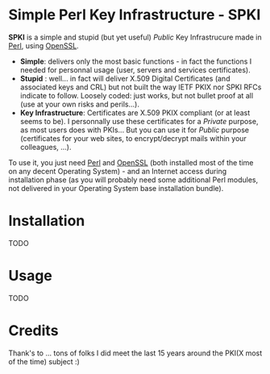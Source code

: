 [Perl]:	http://www.perl.org/
[OpenSSL]: http://www.openssl.org/

# Simple Perl Key Infrastructure - SPKI

**SPKI** is a simple and stupid (but yet useful) *Public* Key Infrastrucure made in [Perl], using [OpenSSL].

* **Simple**: delivers only the most basic functions - in fact the functions I needed for personnal usage (user, servers and services certificates).
* **Stupid** : well... in fact will deliver X.509 Digital Certificates (and associated keys and CRL) but not built the way IETF PKIX nor SPKI RFCs indicate to follow. Loosely coded: just works, but not bullet proof at all (use at your own risks and perils...).
* **Key Infrastructure**: Certificates are X.509 PKIX compliant (or at least seems to be). I personnally use these certificates for a *Private* purpose, as most users does with PKIs... But you can use it for *Public* purpose (certificates for your web sites, to encrypt/decrypt mails within your colleagues, ...). 

To use it, you just need [Perl] and [OpenSSL] (both installed most of the time on any decent Operating System) - and an Internet access during installation phase (as you will probably need some additional Perl modules, not delivered in your Operating System base installation bundle).

# Installation
TODO

# Usage
TODO

# Credits
Thank's to ... tons of folks I did meet the last 15 years around the PKI(X most of the time) subject :)

